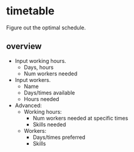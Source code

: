 # timetable

Figure out the optimal schedule.

## overview

- Input working hours.
    - Days, hours
    - Num workers needed
- Input workers.
    - Name
    - Days/times available
    - Hours needed
- Advanced:
    - Working hours:
        - Num workers needed at specific times
        - Skills needed
    - Workers:
        - Days/times preferred
        - Skills
